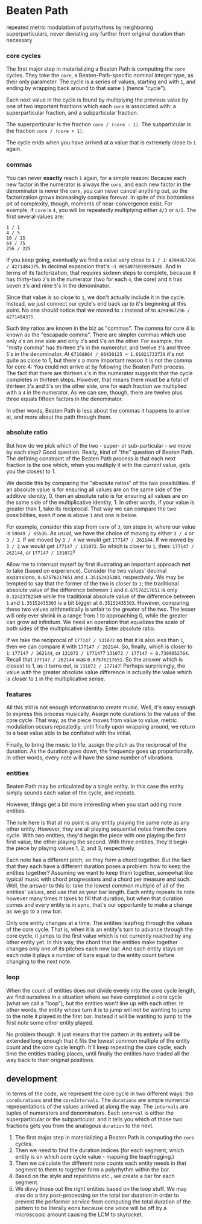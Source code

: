 # Beaten Path

repeated metric modulation of polyrhythms by neighboring superparticulars, 
never deviating any further from original duration than necessary

### core cycles

The first major step in materializing a Beaten Path is computing the `core` cycles. 
They take the `core`, a Beaten-Path-specific nominal integer type, as their only parameter.
The cycle is a series of values, starting and with `1`, and ending by wrapping back around to that same `1` (hence "cycle").

Each next value in the cycle is found by multiplying the previous value by one of two important fractions 
which each `core` is associated with: a superparticular fraction, and a subparticular fraction.

The superparticular is the fraction `core / (core - 1)`.
The subparticular is the fraction `core / (core + 1)`.

The cycle ends when you have arrived at a value that is extremely close to `1` again.

### commas

You can never **exactly** reach `1` again, for a simple reason:
Because each new factor in the numerator is always the `core`, and each new factor in the denominator is never the `core`,
you can never cancel anything out, so the factorization grows increasingly complex forever.
In spite of this bottomless pit of complexity, though, moments of near-convergence exist.
For example, if `core` is `4`, you will be repeatedly multiplying either `4/3` or `4/5`.
The first several values are:
```
1 / 1
4 / 5
16 / 15
64 / 75
256 / 225
```
If you keep going, eventually we find a value very close to `1 / 1`: `4294967296 / 4271484375`.
In decimal expansion that's `~1.0054976019899406`.
And in terms of its factorization, that requires sixteen steps to complete, because it has thirty-two `2`'s in the numerator (two for each `4`, the core)
and it has seven `3`'s and nine `5`'s in the denominator.

Since that value is so close to `1`, we don't actually include it in the cycle.
Instead, we just connect our cycle's end back up to it's beginning at this point.
No one should notice that we moved to `1` instead of to `4294967296 / 4271484375`.

Such tiny ratios are known in the biz as "commas". The comma for core 4 is known as the "escapade comma".
There are simpler commas which use only `4`'s on one side and only `3`'s and `5`'s on the other.
For example, the "misty comma" has thirteen `2`'s in the numerator, and twelve `3`'s and three `5`'s in the denominator.
At `67108864 / 66430125 ≈ 1.01021733739` it's not quite as close to 1, but there's a more important reason it is not the comma for core 4:
You could not arrive at by following the Beaten Path process.
The fact that there are thirteen `4`'s in the numerator suggests that the cycle completes in thirteen steps.
However, that means there must be a total of thirteen `3`'s and `5`'s on the other side, one for each fraction we multiplied with a `4` in the numerator.
As we can see, though, there are twelve plus three equals fifteen factors in the denominator.

In other words, Beaten Path is less about the commas it happens to arrive at, and more about the path through them.

### absolute ratio

But how do we pick which of the two - super- or sub-particular - we move by each step? 
Good question. Really, kind of "the" question of Beaten Path.
The defining constraint of the Beaten Path process is that each next fraction is the one which, when you multiply it with the current value,
gets you the closest to 1.

We decide this by comparing the "absolute ratios" of the two possibilities.
If an absolute value is for ensuring all values are on the same side of the additive identity, 0,
then an absolute ratio is for ensuring all values are on the same side of the multiplicative identity, 1.
In other words, if your value is greater than 1, take its reciprocal.
That way we can compare the two possibilities, even if one is above `1` and one is below.

For example, consider this step from `core` of `3`, ten steps in, where our value is `59049 / 65536`.
As usual, we have the choice of moving by either `3 / 4` or `3 / 2`.
If we moved by `3 / 4` we would get `177147 / 262144`.
If we moved by `3 / 2` we would get `177147 / 131072`.
So which is closer to `1`, then: `177147 / 262144`, or `177147 / 131072`?

Allow me to interrupt myself by first illustrating an important approach **not** to take (based on experience).
Consider the two values' decimal expansions, `0.67576217651` and `1.35152435303`, respectively.
We may be tempted to say that the former of the two is closer to `1`;
the traditional absolute value of the difference between `1` and `0.67576217651` is only `0.32423782349` 
while the traditional absolute value of the difference between `1` and `1.35152435303` is a bit bigger at `0.35152435303`.
However, comparing these two values arithmetically is unfair to the greater of the two. 
The lesser will only ever shrink in a range from 1 to approaching 0, while the greater can grow ad infinitum.
We need an operation that equalizes the scale of both sides of the multiplicative identity.
Enter absolute ratio.

If we take the reciprocal of `177147 / 131072` so that it is also less than `1`, then we can compare it with `177147 / 262144`.
So, finally, which is closer to `1`: `177147 / 262144`, or `131072 / 177147`?
`131072 / 177147 ≈ 0.7399052764`. Recall that `177147 / 262144` was `0.67576217651`. 
So the answer which is closest to 1, as it turns out, is `131072 / 177147`! 
Perhaps surprisingly, the value with the greater absolute value difference is actually the value which is closer to `1` in the multiplicative sense.

### features

All this still is not enough information to create music.
Well, it's easy enough to express this process musically.
Assign note durations to the values of the core cycle. 
That way, as the piece moves from value to value, metric modulation occurs repeatedly, until finally upon wrapping around,
we return to a beat value able to be conflated with the initial.

Finally, to bring the music to life, assign the pitch as the reciprocal of the duration. 
As the duration goes down, the frequency goes up proportionally. In other words, every note will have the same number of vibrations.

### entities

Beaten Path may be articulated by a single entity. In this case the entity simply sounds each value of the cycle, and repeats.

However, things get a bit more interesting when you start adding more entities.

The rule here is that at no point is any entity playing the same note as any other entity.
However, they are all playing sequential notes from the core cycle. 
With two entities, they'd begin the piece with one playing the first first value, the other playing the second.
With three entities, they'd begin the piece by playing values 1, 2, and 3, respectively.

Each note has a different pitch, so they form a chord together.
But the fact that they each have a different duration poses a problem: how to keep the entities together?
Assuming we want to keep them together, somewhat like typical music with chord progressions and a chord per measure and such.
Well, the answer to this is: take the lowest common multiple of all of the entities' values, and use that as your bar length.
Each entity repeats its note however many times it takes to fill that duration, but when that duration comes and every entity
is in sync, that's our opportunity to make a change as we go to a new bar.

Only one entity changes at a time. The entities leapfrog through the values of the core cycle. 
That is, when it is an entity's turn to advance through the core cycle, it jumps to the first value which is not currently reached
by any other entity yet.
In this way, the chord that the entities make together changes only one of its pitches each new bar.
And each entity stays on each note it plays a number of bars equal to the entity count before changing to the next note.

### loop

When the count of entities does not divide evenly into the core cycle length, we find ourselves in a situation where 
we have completed a core cycle (what we call a "loop"), but the entities won't line up with each other. 
In other words, the entity whose turn it is to jump will not be wanting to jump to the note it played in the first bar.
Instead it will be wanting to jump to the first note some other entity played. 

No problem though. It just means that the pattern in its entirety will be extended long enough that it fits the lowest common multiple
of the entity count and the core cycle length. It'll keep repeating the core cycle, each time the entities trading places, 
until finally the entities have traded all the way back to their original positions.

## development

In terms of the code, we represent the core cycle in two different ways: the `coreDurations` and the `coreIntervals`.
The `durations` are simple numerical representations of the values arrived at along the way.
The `intervals` are tuples of numerators and denominators. Each `interval` is either the superparticular or the subparticular.
and it tells you which of those two fractions gets you from the analogous `duration` to the next.

1) The first major step in materializing a Beaten Path is computing the `core` cycles. 
2) Then we need to find the duration indices (for each segment, which entity is on which core cycle value - mapping the leapfrogging.)
3) Then we calculate the different note counts each entity needs in that segment to them to together form a polyrhythm within the bar.
4) Based on the style and repetitions etc., we create a bar for each segment.
5) We divvy those out the right entities based on the loop stuff. We may also do a tiny post-processing on the total bar duration
in order to prevent the performer service from computing the total duration of the pattern to be literally eons because
one voice will be off by a microscopic amount causing the LCM to skyrocket. 
